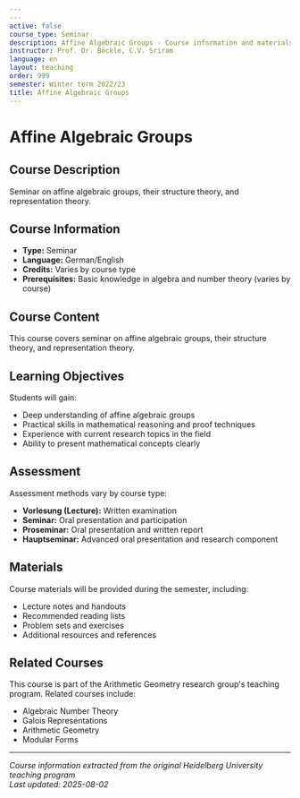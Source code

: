 ```yaml
---
---
active: false
course_type: Seminar
description: Affine Algebraic Groups - Course information and materials.
instructor: Prof. Dr. Böckle, C.V. Sriram
language: en
layout: teaching
order: 999
semester: Winter term 2022/23
title: Affine Algebraic Groups
---
```



# Affine Algebraic Groups

## Course Description 

Seminar on affine algebraic groups, their structure theory, and representation theory.

## Course Information 

- **Type:** Seminar
- **Language:** German/English
- **Credits:** Varies by course type
- **Prerequisites:** Basic knowledge in algebra and number theory (varies by course)

## Course Content 

This course covers seminar on affine algebraic groups, their structure theory, and representation theory.

## Learning Objectives 

Students will gain:
- Deep understanding of affine algebraic groups
- Practical skills in mathematical reasoning and proof techniques
- Experience with current research topics in the field
- Ability to present mathematical concepts clearly

## Assessment 

Assessment methods vary by course type:
- **Vorlesung (Lecture):** Written examination
- **Seminar:** Oral presentation and participation
- **Proseminar:** Oral presentation and written report
- **Hauptseminar:** Advanced oral presentation and research component

## Materials 

Course materials will be provided during the semester, including:
- Lecture notes and handouts
- Recommended reading lists
- Problem sets and exercises
- Additional resources and references

## Related Courses 

This course is part of the Arithmetic Geometry research group's teaching program. Related courses include:
- Algebraic Number Theory
- Galois Representations
- Arithmetic Geometry
- Modular Forms

---

*Course information extracted from the original Heidelberg University teaching program*  
*Last updated: 2025-08-02*